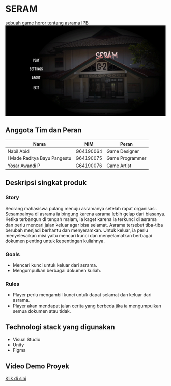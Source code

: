 # SERAM
sebuah game horor tentang asrama IPB
![SS main menu](https://github.com/imrbp/GrafkomGamingP2/blob/master/Screenshot%20(49).png)

## Anggota Tim dan Peran
| Nama | NIM | Peran |
| ---- | --- | ----- |
| Nabil Abidi | G64190064 | Game Designer |
| I Made Raditya Bayu Pangestu | G64190075 | Game Programmer |
| Yosar Awandi P | G64190076 | Game Artist |

## Deskripsi singkat produk 
### Story
Seorang mahasiswa pulang menuju asramanya setelah rapat organisasi. Sesampainya di asrama ia bingung karena asrama lebih gelap dari biasanya. Ketika terbangun di tengah malam, ia kaget karena ia terkunci di asrama dan perlu mencari jalan keluar agar bisa selamat. Asrama tersebut tiba-tiba berubah menjadi berhantu dan menyeramkan. Untuk keluar, ia perlu menyelesaikan misi yaitu mencari kunci dan menyelamatkan berbagai dokumen penting untuk kepentingan kuliahnya.
### Goals
- Mencari kunci untuk keluar dari asrama.
- Mengumpulkan berbagai dokumen kuliah.
### Rules
- Player perlu mengambil kunci untuk dapat selamat dan keluar dari asrama.
- Player akan mendapat jalan cerita yang berbeda jika ia mengumpulkan semua dokumen atau tidak.

## Technologi stack yang digunakan
- Visual Studio
- Unity
- Figma

## Video Demo Proyek
[Klik di sini](https://drive.google.com/file/d/1DM1zke4-Pv-MMW9WZ0n3-4zJlm7oGJq0/view?usp=sharing)
